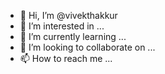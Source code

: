- 👋 Hi, I’m @vivekthakkur
- 👀 I’m interested in ...
- 🌱 I’m currently learning ...
- 💞️ I’m looking to collaborate on ...
- 📫 How to reach me ...

<!---
vivekthakkur/vivekthakkur is a ✨ special ✨ repository because its `README.md` (this file) appears on your GitHub profile.
You can click the Preview link to take a look at your changes.
--->
